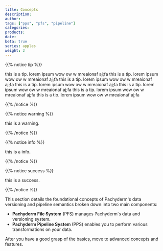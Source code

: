 ```yaml
---
title: Concepts
description:
author:
tags: ["pps", "pfs", "pipeline"]
categories:
products:
date:
beta: true 
series: apples
weight: 2
---
```


{{% notice tip  %}}

this is a tip. lorem ipsum wow ow w mreaionaf aj;fa this is a tip. lorem ipsum wow ow w mreaionaf aj;fa this is a tip. lorem ipsum wow ow w mreaionaf aj;fa this is a tip. lorem ipsum wow ow w mreaionaf aj;fa this is a tip. lorem ipsum wow ow w mreaionaf aj;fa this is a tip. lorem ipsum wow ow w mreaionaf aj;fa this is a tip. lorem ipsum wow ow w mreaionaf aj;fa 

{{% /notice %}}

{{% notice warning  %}}

this is a warning.

{{% /notice %}}

{{% notice info  %}}

this is a info.

{{% /notice %}}

{{% notice success  %}}

this is a success.

{{% /notice %}}

This section details the foundational concepts of Pachyderm's data versioning and pipeline semantics broken down into two main components:

- **Pachyderm File System** (PFS) manages Pachyderm's data and versioning system.
- **Pachyderm Pipeline System** (PPS) enables you to perform various transformations on your data. 

After you have a good grasp of the basics, move to advanced concepts and features.